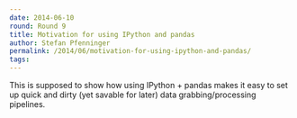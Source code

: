 ```yaml
---
date: 2014-06-10
round: Round 9
title: Motivation for using IPython and pandas
author: Stefan Pfenninger
permalink: /2014/06/motivation-for-using-ipython-and-pandas/
tags:
---
```

This is supposed to show how using IPython + pandas makes it easy to set up quick and dirty (yet savable for later) data grabbing/processing pipelines.
